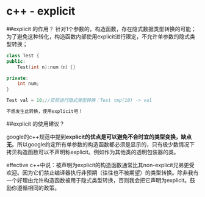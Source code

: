 # c++ - explicit

##explicit 的作用？
针对1个参数的，构造函数，存在隐式数据类型转换的可能；为了避免这种转化，构造函数内部使用explicit进行限定，不允许单参数的隐式类型转换；

``` c++
class Test {
public:
    Test(int n):num（n）{}

private:
    int num;
}

Test val = 10;//实际进行隐式类型转换：Test tmp(10) -> val

不想发生此转换，使用explicit吧！

```

##explicit 的使用建议？

google的c++规范中提到**explicit的优点是可以避免不合时宜的类型变换，缺点无**。所以google约定所有单参数的构造函数都必须是显示的，只有极少数情况下拷贝构造函数可以不声明称explicit。例如作为其他类的透明包装器的类。 

effective c++中说：被声明为explicit的构造函数通常比其non-explicit兄弟更受欢迎。因为它们禁止编译器执行非预期（往往也不被期望）的类型转换。除非我有一个好理由允许构造函数被用于隐式类型转换，否则我会把它声明为explicit。鼓励你遵循相同的政策。



